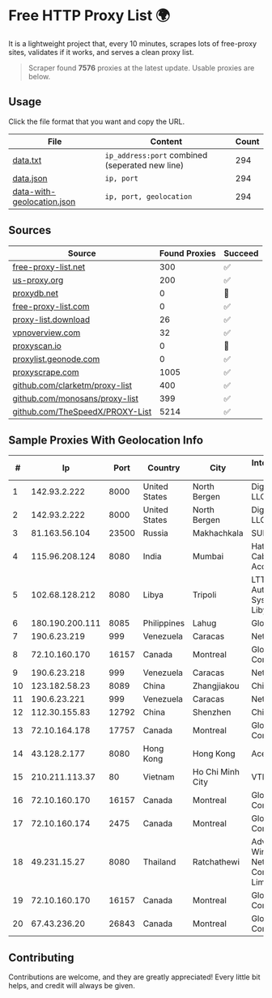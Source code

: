 
# Free HTTP Proxy List 🌍

It is a lightweight project that, every 10 minutes, scrapes lots of free-proxy sites, validates if it works, and serves a clean proxy list.


> Scraper found **7576** proxies at the latest update. Usable proxies are below.

## Usage

Click the file format that you want and copy the URL.


|File|Content|Count|
|----|-------|-----|
|[data.txt](https://raw.githubusercontent.com/themiralay/Proxy-List-World/master/data.txt)|`ip_address:port` combined (seperated new line)|294|
|[data.json](https://raw.githubusercontent.com/themiralay/Proxy-List-World/master/data.json)|`ip, port`|294|
|[data-with-geolocation.json](https://raw.githubusercontent.com/themiralay/Proxy-List-World/master/data-with-geolocation.json)|`ip, port, geolocation`|294|

## Sources

|Source|Found Proxies|Succeed|
|------|-------------|-------|
|[free-proxy-list.net](https://free-proxy-list.net)|300|✅|
|[us-proxy.org](https://www.us-proxy.org)|200|✅|
|[proxydb.net](http://proxydb.net)|0|🚫|
|[free-proxy-list.com](https://free-proxy-list.com/?page=&port=&type%5B%5D=http&type%5B%5D=https&up_time=0&search=Search)|0|✅|
|[proxy-list.download](https://www.proxy-list.download/HTTP)|26|✅|
|[vpnoverview.com](https://vpnoverview.com/privacy/anonymous-browsing/free-proxy-servers)|32|✅|
|[proxyscan.io](https://www.proxyscan.io)|0|🚫|
|[proxylist.geonode.com](https://proxylist.geonode.com/api/proxy-list?limit=300&page=1&sort_by=lastChecked&sort_type=desc&protocols=http,https)|0|✅|
|[proxyscrape.com](https://api.proxyscrape.com/v2/?request=displayproxies&protocol=http&timeout=10000&country=all&ssl=all&anonymity=all)|1005|✅|
|[github.com/clarketm/proxy-list](https://raw.githubusercontent.com/clarketm/proxy-list/master/proxy-list-raw.txt)|400|✅|
|[github.com/monosans/proxy-list](https://raw.githubusercontent.com/monosans/proxy-list/main/proxies/http.txt)|399|✅|
|[github.com/TheSpeedX/PROXY-List](https://raw.githubusercontent.com/TheSpeedX/PROXY-List/master/http.txt)|5214|✅|


## Sample Proxies With Geolocation Info

|#|Ip|Port|Country|City|Internet Service Provider|
|-|--|----|-------|----|-------------------------|
|1|142.93.2.222|8000|United States|North Bergen|DigitalOcean, LLC|
|2|142.93.2.222|8000|United States|North Bergen|DigitalOcean, LLC|
|3|81.163.56.104|23500|Russia|Makhachkala|SUBNET05|
|4|115.96.208.124|8080|India|Mumbai|Hathway IP over Cable Internet Access|
|5|102.68.128.212|8080|Libya|Tripoli|LTT Autonomous System, Tripoli Libya|
|6|180.190.200.111|8085|Philippines|Lahug|Globe Telecom|
|7|190.6.23.219|999|Venezuela|Caracas|Net Uno|
|8|72.10.160.170|16157|Canada|Montreal|GloboTech Communications|
|9|190.6.23.218|999|Venezuela|Caracas|Net Uno|
|10|123.182.58.23|8089|China|Zhangjiakou|China Telecom|
|11|190.6.23.221|999|Venezuela|Caracas|Net Uno|
|12|112.30.155.83|12792|China|Shenzhen|China Mobile|
|13|72.10.164.178|17757|Canada|Montreal|GloboTech Communications|
|14|43.128.2.177|8080|Hong Kong|Hong Kong|Aceville Pte.ltd|
|15|210.211.113.37|80|Vietnam|Ho Chi Minh City|VTDC|
|16|72.10.160.170|16157|Canada|Montreal|GloboTech Communications|
|17|72.10.160.174|2475|Canada|Montreal|GloboTech Communications|
|18|49.231.15.27|8080|Thailand|Ratchathewi|Advanced Wireless Network Company Limited|
|19|72.10.160.170|16157|Canada|Montreal|GloboTech Communications|
|20|67.43.236.20|26843|Canada|Montreal|GloboTech Communications|



## Contributing

Contributions are welcome, and they are greatly appreciated! Every
little bit helps, and credit will always be given.


